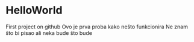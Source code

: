 # HelloWorld
First project on github
Ovo je prva proba kako nešto funkcionira
Ne znam što bi pisao ali neka bude što bude

